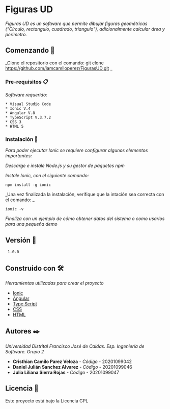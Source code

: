 # Figuras UD

_Figuras UD es un software que permite dibujar figuras geométricas ("Círculo, rectangulo, cuadrado, triangulo"), adicionalmente calcular área y perimetro._

## Comenzando 🚀

_Clone el repositorio con el comando: git clone https://github.com/iamcamiloperez/FigurasUD.git _


### Pre-requisitos 📋

_Software requerido:_

```
* Visual Studio Code
* Ionic V.4
* Angular V.8
* TypeScript V.3.7.2
* CSS 3
* HTML 5
```

### Instalación 🔧

_Para poder ejecutar Ionic se requiere configurar algunos elementos importantes:_

_Descarge e instale Node.js y su gestor de paquetes npm_

_Instale Ionic, con el siguiente comando:_

```
npm install -g ionic
```

_Una vez finalizada la instalación, verifique que la intación sea correcta con el comando: _

```
ionic -v
```

_Finaliza con un ejemplo de cómo obtener datos del sistema o como usarlos para una pequeña demo_

## Versión 📌

```
 1.0.0
```

## Construido con 🛠️

_Herramientas utilizadas para crear el proyecto_

* [Ionic](https://ionicframework.com/docs/v4) 
* [Angular](https://v8.angular.io/docs) 
* [Type Script](https://www.typescriptlang.org/docs/handbook/release-notes/typescript-3-7.html) 
* [CSS](https://www.w3schools.com/css/) 
* [HTML](https://www.w3schools.com/html/default.asp)


## Autores ✒️
_Universidad Distrital Francisco José de Caldas._
_Esp. Ingeniería de Software._
_Grupo 2_

* **Cristhian Camilo Parez Veloza** - *Código* - 20201099042
* **Daniel Julián Sanchez Alvarez** - *Código* - 20201099046
* **Julia Liliana Sierra Rojas** - *Código* - 20201099047


## Licencia 📄

Este proyecto está bajo la Licencia GPL 


